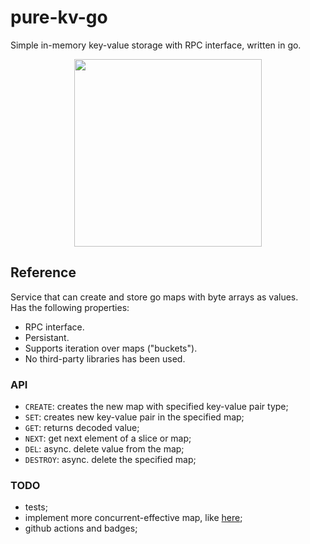 # pure-kv-go  
Simple in-memory key-value storage with RPC interface, written in go.  

<p align="center"> <img src="https://github.com/gasparian/pure-kv-go/blob/main/pics/logo.jpg" height=300/> </p>  

## Reference  
Service that can create and store go maps with byte arrays as values.  
Has the following properties:  
 * RPC interface.  
 * Persistant.  
 * Supports iteration over maps ("buckets").  
 * No third-party libraries has been used.  

### API  
 - `CREATE`: creates the new map with specified key-value pair type;  
 - `SET`: creates new key-value pair in the specified map;  
 - `GET`: returns decoded value;  
 - `NEXT`: get next element of a slice or map;  
 - `DEL`: async. delete value from the map;  
 - `DESTROY`: async. delete the specified map;  

### TODO  
 - tests;  
 - implement more concurrent-effective map, like [here](https://github.com/orcaman/concurrent-map);  
 - github actions and badges;  
